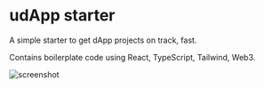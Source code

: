 # udApp starter

A simple starter to get dApp projects on track, fast.

Contains boilerplate code using React, TypeScript, Tailwind, Web3.

![screenshot](https://i.ibb.co/2sD3WSS/Screen-Shot-2020-09-21-at-20-06-34.png)